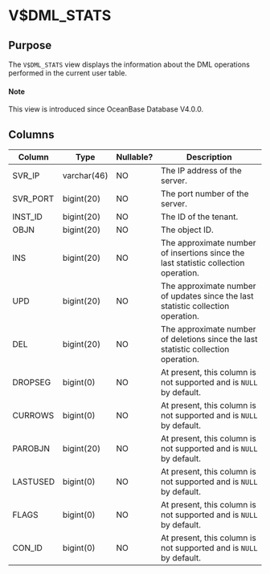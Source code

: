 
# V$DML_STATS

## Purpose

The `V$DML_STATS` view displays the information about the DML operations performed in the current user table.

<main id="notice" type='explain'>
  <h4>Note</h4>
  <p>This view is introduced since OceanBase Database V4.0.0. </p>
</main>

## Columns

| Column | Type | Nullable? | Description |
| --- | --- | --- | --- |
| SVR_IP | varchar(46) | NO | The IP address of the server. |
| SVR_PORT | bigint(20) | NO | The port number of the server. |
| INST_ID | bigint(20) | NO | The ID of the tenant. |
| OBJN | bigint(20) | NO | The object ID. |
| INS | bigint(20) | NO | The approximate number of insertions since the last statistic collection operation. |
| UPD | bigint(20) | NO | The approximate number of updates since the last statistic collection operation. |
| DEL | bigint(20) | NO | The approximate number of deletions since the last statistic collection operation. |
| DROPSEG | bigint(0) | NO | At present, this column is not supported and is `NULL` by default. |
| CURROWS | bigint(0) | NO | At present, this column is not supported and is `NULL` by default. |
| PAROBJN | bigint(20) | NO | At present, this column is not supported and is `NULL` by default. |
| LASTUSED | bigint(0) | NO | At present, this column is not supported and is `NULL` by default. |
| FLAGS | bigint(0) | NO | At present, this column is not supported and is `NULL` by default. |
| CON_ID | bigint(0) | NO | At present, this column is not supported and is `NULL` by default. |
